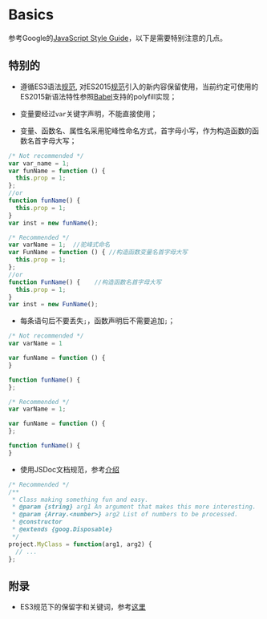 # Basics
参考Google的[JavaScript Style Guide](http://google-styleguide.googlecode.com/svn/trunk/javascriptguide.xml)，以下是需要特别注意的几点。

## 特别的
- 遵循ES3语法[规范](http://www.ecma-international.org/publications/files/ECMA-ST-ARCH/ECMA-262,%203rd%20edition,%20December%201999.pdf), 对ES2015[规范](http://www.ecma-international.org/publications/files/ECMA-ST/ECMA-262.pdf)引入的新内容保留使用，当前约定可使用的ES2015新语法特性参照[Babel](https://babeljs.io/)支持的polyfill实现；

- 变量要经过`var`关键字声明，不能直接使用；

- 变量、函数名、属性名采用驼峰性命名方式，首字母小写，作为构造函数的函数名首字母大写；

```javascript
/* Not recommended */
var var_name = 1;
var funName = function () {
  this.prop = 1;
};
//or
function funName() {
  this.prop = 1;
}
var inst = new funName();

/* Recommended */
var varName = 1;  //驼峰式命名
var FunName = function () { //构造函数变量名首字母大写
  this.prop = 1;
};
//or
function FunName() {    //构造函数名首字母大写
  this.prop = 1;
}
var inst = new FunName();
```

- 每条语句后不要丢失`;`，函数声明后不需要追加`;`；

```javascript
/* Not recommended */
var varName = 1

var funName = function () {
}

function funName() {
};

/* Recommended */
var varName = 1;

var funName = function () {
};

function funName() {
}
```

- 使用JSDoc文档规范，参考[介绍](http://usejsdoc.org/)

```javascript
/* Recommended */
/**
 * Class making something fun and easy.
 * @param {string} arg1 An argument that makes this more interesting.
 * @param {Array.<number>} arg2 List of numbers to be processed.
 * @constructor
 * @extends {goog.Disposable}
 */
project.MyClass = function(arg1, arg2) {
  // ...
};

```

## 附录
- ES3规范下的保留字和关键词，参考[这里](http://www.w3schools.com/js/js_reserved.asp)

